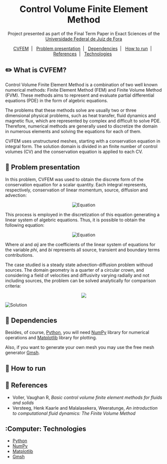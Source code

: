 <h1 align="center">
    Control Volume Finite Element Method
</h1>

<p align="center">
    Project presented as part of the Final Term Paper in Exact Sciences of the <a href='http://www.ufjf.br/ufjf/'>Universidade Federal de Juiz de Fora</a>
</p>

<p align="center">
    <a href="#pencil2-what-is-cvfem">CVFEM</a>&nbsp;&nbsp;|&nbsp;&nbsp;
    <a href="#pushpin-problem-presentation">Problem presentation</a>&nbsp;&nbsp;|&nbsp;&nbsp;
    <a href="#pencil-dependencies">Dependencies</a>&nbsp;&nbsp;|&nbsp;&nbsp;
    <a href="#runner-how-to-run">How to run</a>&nbsp;&nbsp;|&nbsp;&nbsp;
    <a href="#book-references">References</a>&nbsp;&nbsp;|&nbsp;&nbsp;
    <a href="#computer-technologies">Technologies</a>&nbsp;&nbsp;
</p>

## :pencil2: What is CVFEM?

Control Volume Finite Element Method is a combination of two well known numerical methods: Finite Element Method (FEM) and Finite Volume Method (FVM). These methods aims to represent and evaluate partial differential equations (PDE) in the form of algebric equations.

The problems that these methods solve are usually two or three dimensional physical problems, such as heat transfer, fluid dynamics and magnetic flux, which are represented by complex and difficult to solve PDE. Therefore, numerical methods are generally used to discretize the domain in numerous elements and solving the equations for each of them.

CVFEM uses unstructured meshes, starting with a conservation equation in integral form. The solution domain is divided in an finite number of control volumes (CV) and the conservation equation is applied to each CV.

## :pushpin: Problem presentation

In this problem, CVFEM was used to obtain the discrete form of the conservation equation for a scalar quantity. Each integral represents, respectively, conservation of linear momentum, source, diffusion and advection:

<div align="center">

![Equation](https://render.githubusercontent.com/render/math?math=$\frac{d}{dt}\int_{V}\phi%20dV-\int_{V}Q%20dV-\int_{A}\kappa\nabla\phi\cdot\boldsymbol{n}dA%2B\int_{A}\(\boldsymbol{v}\cdot%20\boldsymbol{n}\)\phi%20dA=0)

</div>

This process is employed in the discretization of this equation generating a linear system of algebric equations. Thus, it is possible to obtain the following equation:

<div align="center">

![Equation](https://render.githubusercontent.com/render/math?math=$a_{i}\phi_{i}=\sum_{j=1}^{n_i}a_{i,j}\phi_{S_{i,j}}%2Bb_i)

</div>

Where *ai* and *aij* are the coefficients of the linear system of equations for the variable *phi*, and *bi* represents all source, transient and boundary terms contributions.


The case studied is a steady state advection-diffusion problem withoud sources. The domain geometry is a quarter of a circular crown, and considering a field of velocities and diffusivity varying radially and not including sources, the problem can be solved analytically for comparison criteria:

<!-- <div style='display:flex; justify-content:space-evenly; align-items:center'> -->

<div align="center">

<img src='https://res.cloudinary.com/lorransutter/image/upload/v1589497575/EquationAndDomain.svg'/>


<!-- ![Equation](https://render.githubusercontent.com/render/math?math=$\phi=\frac{e^r-e^2}{e-e^2}) -->

<!-- ![Domain](https://res.cloudinary.com/lorransutter/image/upload/c_scale,h_150/v1589420342/Domain.svg) -->

<!-- <img src='https://res.cloudinary.com/lorransutter/image/upload/v1589420342/Domain.svg' height=150/> -->

</div>

![Solution](https://res.cloudinary.com/lorransutter/image/upload/v1589496924/CVFEM_solution.svg)

<!-- ![Equation](https://render.githubusercontent.com/render/math?math=$\phi=\frac{e^r-e^2}{e-e^2})

![Domain](https://res.cloudinary.com/lorransutter/image/upload/c_scale,h_150/v1589420342/Domain.svg) -->

<!-- \frac{\partial v_x\phi}{\partial x} + \frac{\partial v_y\phi}{\partial y} - \frac{\partial}{\partial x}\left( \kappa \frac{\partial \phi}{\partial x} \right) - \frac{\partial}{\partial y}\left( \kappa \frac{\partial \phi}{\partial y} \right) = 0 -->

<!-- \frac{\partial \phi}{\partial r} = \frac{\partial^2 \phi}{\partial r^2} -->

<!-- v = \frac{1}{r} -->

<!-- \kappa = \frac{1}{r} -->

<!-- R_{in} \leqslant R_{out} -->


<!-- ![Domain](https://res.cloudinary.com/lorransutter/image/upload/v1589420342/Domain.svg) -->

<!-- ![Control Volume](https://res.cloudinary.com/lorransutter/image/upload/v1589420190/ControlVolume.svg) -->

## :pencil: Dependencies

Besides, of course, [Python](https://www.python.org/), you will need [NumPy](https://numpy.org/) library for numerical operations and [Matplotlib](https://matplotlib.org/) library for plotting.

Also, if you want to generate your own mesh you may use the free mesh generator [Gmsh](https://gmsh.info/).

## :runner: How to run

## :book: References

- Voller, Vaughan R, *Basic control volume finite element methods for fluids and solids*
- Versteeg, Henk Kaarle and Malalasekera, Weeratunge, *An introduction to computational fluid dynamics: The Finite Volume Method*

## :Computer: Technologies

- [Python](https://www.python.org/)
- [NumPy](https://numpy.org/)
- [Matplotlib](https://matplotlib.org/)
- [Gmsh](https://gmsh.info/)